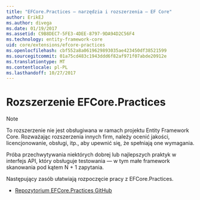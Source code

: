 ```yaml
---
title: "EFCore.Practices — narzędzia i rozszerzenia — EF Core"
author: ErikEJ
ms.author: divega
ms.date: 01/19/2017
ms.assetid: C9B8DEC7-5FE3-4DEE-8797-9DA94D2C56F4
ms.technology: entity-framework-core
uid: core/extensions/efcore-practices
ms.openlocfilehash: cbf552a8a0619629893035ae423450df38521599
ms.sourcegitcommit: 01a75cd483c1943ddd6f82af971f07abde20912e
ms.translationtype: MT
ms.contentlocale: pl-PL
ms.lasthandoff: 10/27/2017
---
```

# <a name="efcorepractices-extension"></a>Rozszerzenie EFCore.Practices

> [!NOTE]  
> To rozszerzenie nie jest obsługiwana w ramach projektu Entity Framework Core. Rozważając rozszerzenia innych firm, należy ocenić jakości, licencjonowanie, obsługi, itp., aby upewnić się, że spełniają one wymagania.

Próba przechwytywania niektórych dobrej lub najlepszych praktyk w interfejs API, który obsługuje testowania — w tym małe framework skanowania pod kątem N + 1 zapytania.

Następujący zasób ułatwiają rozpoczęcie pracy z EFCore.Practices.
* [Repozytorium EFCore.Practices GitHub](https://github.com/riezebosch/efcore-practices/tree/master/src/EFCore.Practices/)
